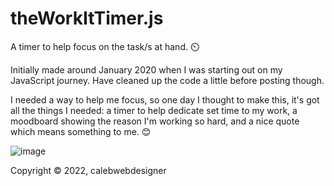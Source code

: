 # theWorkItTimer.js
A timer to help focus on the task/s at hand. ⏲️ 

Initially made around January 2020 when I was starting out on my JavaScript journey. Have cleaned up the code a little before posting though.

I needed a way to help me focus, so one day I thought to make this, it's got all the things I needed: a timer to help dedicate set time to my work, a moodboard showing the reason I'm working so hard, and a nice quote which means something to me. 😊

![image](https://github.com/calebwebdesigner/theWorkItTimer.js/blob/main/screenshot.png) 

Copyright © 2022, calebwebdesigner
